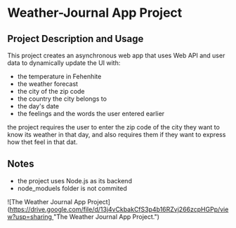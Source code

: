 # Weather-Journal App Project

## Project Description and Usage
This project creates an asynchronous web app that uses Web API and user data to dynamically update the UI with:

- the temperature in Fehenhite
- the weather forecast
- the city of the zip code
- the country the city belongs to
- the day's date
- the feelings and the words the user entered earlier

the project requires the user to enter the zip code of the city they want to know its weather in that day, and also requires them if they want to express how thet feel in that dat.

## Notes
- the project uses Node.js as its backend
- node_moduels folder is not commited

![The Weather Journal App Project]([https://drive.google.com/file/d/13j4vCkbakCfS3p4b16RZvj266zcpHGPp/view?usp=sharing  ](https://drive.google.com/file/d/13j4vCkbakCfS3p4b16RZvj266zcpHGPp/view?usp=share_link)"The Weather Journal App Project.")
